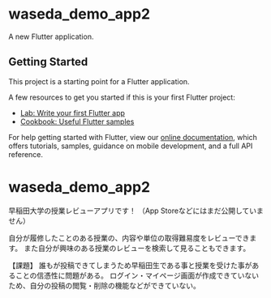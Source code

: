 # waseda_demo_app2

A new Flutter application.

## Getting Started

This project is a starting point for a Flutter application.

A few resources to get you started if this is your first Flutter project:

- [Lab: Write your first Flutter app](https://flutter.dev/docs/get-started/codelab)
- [Cookbook: Useful Flutter samples](https://flutter.dev/docs/cookbook)

For help getting started with Flutter, view our
[online documentation](https://flutter.dev/docs), which offers tutorials,
samples, guidance on mobile development, and a full API reference.
# waseda_demo_app2

早稲田大学の授業レビューアプリです！
（App Storeなどにはまだ公開していません）

自分が履修したことのある授業の、内容や単位の取得難易度をレビューできます。
また自分が興味のある授業のレビューを検索して見ることもできます。

【課題】
誰もが投稿できてしまうため早稲田生である事と授業を受けた事があることの信憑性に問題がある。
ログイン・マイページ画面が作成できていないため、自分の投稿の閲覧・削除の機能などができていない。

